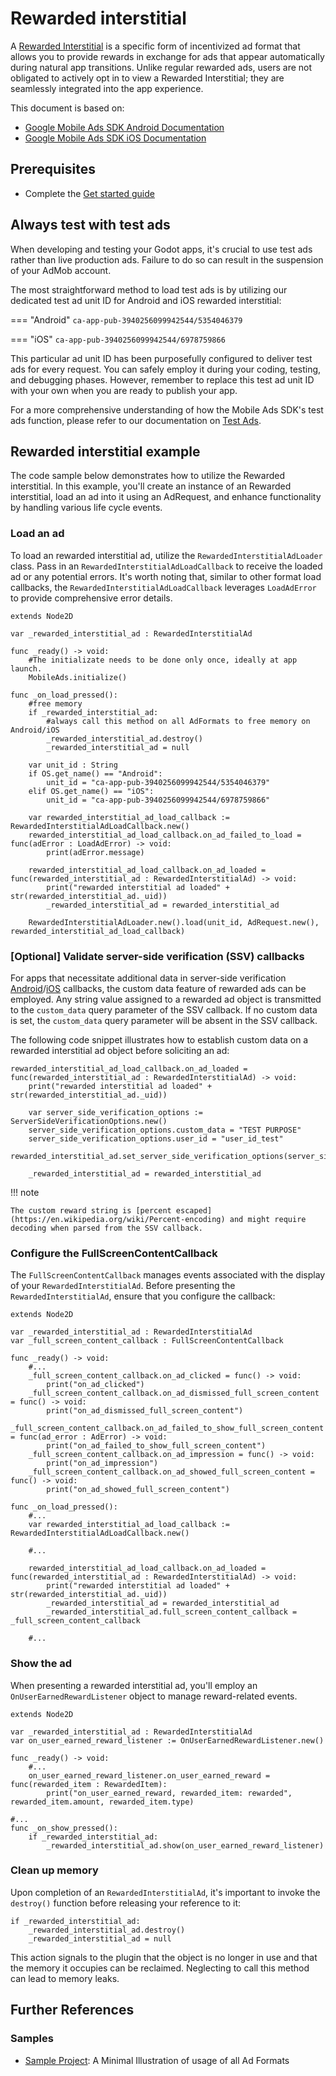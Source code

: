 # Rewarded interstitial

A [Rewarded Interstitial](https://support.google.com/admob/answer/9884467) is a specific form of incentivized ad format that allows you to provide rewards in exchange for ads that appear automatically during natural app transitions. Unlike regular rewarded ads, users are not obligated to actively opt in to view a Rewarded Interstitial; they are seamlessly integrated into the app experience.

This document is based on:

- [Google Mobile Ads SDK Android Documentation](https://developers.google.com/admob/android/rewarded-interstitial)
- [Google Mobile Ads SDK iOS Documentation](https://developers.google.com/admob/ios/rewarded-interstitial)

## Prerequisites
- Complete the [Get started guide](../README.md)


## Always test with test ads

When developing and testing your Godot apps, it's crucial to use test ads rather than live production ads. Failure to do so can result in the suspension of your AdMob account.

The most straightforward method to load test ads is by utilizing our dedicated test ad unit ID for Android and iOS rewarded interstitial:

=== "Android"
    ```
    ca-app-pub-3940256099942544/5354046379
    ```

=== "iOS"
    ```
    ca-app-pub-3940256099942544/6978759866
    ```

This particular ad unit ID has been purposefully configured to deliver test ads for every request. You can safely employ it during your coding, testing, and debugging phases. However, remember to replace this test ad unit ID with your own when you are ready to publish your app.

For a more comprehensive understanding of how the Mobile Ads SDK's test ads function, please refer to our documentation on [Test Ads](../enable_test_ads.md).

## Rewarded interstitial example

The code sample below demonstrates how to utilize the Rewarded interstitial. In this example, you'll create an instance of an Rewarded interstitial, load an ad into it using an AdRequest, and enhance functionality by handling various life cycle events.


### Load an ad
To load an rewarded interstitial ad, utilize the `RewardedInterstitialAdLoader` class. Pass in an `RewardedInterstitialAdLoadCallback` to receive the loaded ad or any potential errors. It's worth noting that, similar to other format load callbacks, the `RewardedInterstitialAdLoadCallback` leverages `LoadAdError` to provide comprehensive error details.

```gdscript linenums="1" hl_lines="30"
extends Node2D

var _rewarded_interstitial_ad : RewardedInterstitialAd

func _ready() -> void:
	#The initializate needs to be done only once, ideally at app launch.
	MobileAds.initialize()

func _on_load_pressed():
	#free memory
	if _rewarded_interstitial_ad:
		#always call this method on all AdFormats to free memory on Android/iOS
		_rewarded_interstitial_ad.destroy()
		_rewarded_interstitial_ad = null

	var unit_id : String
	if OS.get_name() == "Android":
		unit_id = "ca-app-pub-3940256099942544/5354046379"
	elif OS.get_name() == "iOS":
		unit_id = "ca-app-pub-3940256099942544/6978759866"

	var rewarded_interstitial_ad_load_callback := RewardedInterstitialAdLoadCallback.new()
	rewarded_interstitial_ad_load_callback.on_ad_failed_to_load = func(adError : LoadAdError) -> void:
		print(adError.message)

	rewarded_interstitial_ad_load_callback.on_ad_loaded = func(rewarded_interstitial_ad : RewardedInterstitialAd) -> void:
		print("rewarded interstitial ad loaded" + str(rewarded_interstitial_ad._uid))
		_rewarded_interstitial_ad = rewarded_interstitial_ad

	RewardedInterstitialAdLoader.new().load(unit_id, AdRequest.new(), rewarded_interstitial_ad_load_callback)
```


### [Optional] Validate server-side verification (SSV) callbacks
For apps that necessitate additional data in server-side verification [Android](https://developers.google.com/admob/android/ssv)/[iOS](https://developers.google.com/admob/ios/ssv) callbacks, the custom data feature of rewarded ads can be employed. Any string value assigned to a rewarded ad object is transmitted to the `custom_data` query parameter of the SSV callback. If no custom data is set, the `custom_data` query parameter will be absent in the SSV callback.

The following code snippet illustrates how to establish custom data on a rewarded interstitial ad object before soliciting an ad:

```gdscript linenums="1" hl_lines="4 5 6 7"
rewarded_interstitial_ad_load_callback.on_ad_loaded = func(rewarded_interstitial_ad : RewardedInterstitialAd) -> void:
    print("rewarded interstitial ad loaded" + str(rewarded_interstitial_ad._uid))

    var server_side_verification_options := ServerSideVerificationOptions.new()
    server_side_verification_options.custom_data = "TEST PURPOSE"
    server_side_verification_options.user_id = "user_id_test"
    rewarded_interstitial_ad.set_server_side_verification_options(server_side_verification_options)

    _rewarded_interstitial_ad = rewarded_interstitial_ad
```
!!! note

    The custom reward string is [percent escaped](https://en.wikipedia.org/wiki/Percent-encoding) and might require decoding when parsed from the SSV callback.

### Configure the FullScreenContentCallback
The `FullScreenContentCallback` manages events associated with the display of your `RewardedInterstitialAd`. Before presenting the `RewardedInterstitialAd`, ensure that you configure the callback:

```gdscript linenums="1" hl_lines="28"
extends Node2D

var _rewarded_interstitial_ad : RewardedInterstitialAd
var _full_screen_content_callback : FullScreenContentCallback

func _ready() -> void:
	#...
	_full_screen_content_callback.on_ad_clicked = func() -> void:
		print("on_ad_clicked")
	_full_screen_content_callback.on_ad_dismissed_full_screen_content = func() -> void:
		print("on_ad_dismissed_full_screen_content")
	_full_screen_content_callback.on_ad_failed_to_show_full_screen_content = func(ad_error : AdError) -> void:
		print("on_ad_failed_to_show_full_screen_content")
	_full_screen_content_callback.on_ad_impression = func() -> void:
		print("on_ad_impression")
	_full_screen_content_callback.on_ad_showed_full_screen_content = func() -> void:
		print("on_ad_showed_full_screen_content")

func _on_load_pressed():
	#...
	var rewarded_interstitial_ad_load_callback := RewardedInterstitialAdLoadCallback.new()

	#...

	rewarded_interstitial_ad_load_callback.on_ad_loaded = func(rewarded_interstitial_ad : RewardedInterstitialAd) -> void:
		print("rewarded interstitial ad loaded" + str(rewarded_interstitial_ad._uid))
		_rewarded_interstitial_ad = rewarded_interstitial_ad
		_rewarded_interstitial_ad.full_screen_content_callback = _full_screen_content_callback

	#...

```

### Show the ad

When presenting a rewarded interstitial ad, you'll employ an `OnUserEarnedRewardListener` object to manage reward-related events.

```gdscript linenums="1" hl_lines="14"
extends Node2D

var _rewarded_interstitial_ad : RewardedInterstitialAd
var on_user_earned_reward_listener := OnUserEarnedRewardListener.new()

func _ready() -> void:
	#...
	on_user_earned_reward_listener.on_user_earned_reward = func(rewarded_item : RewardedItem):
		print("on_user_earned_reward, rewarded_item: rewarded", rewarded_item.amount, rewarded_item.type)

#...
func _on_show_pressed():
	if _rewarded_interstitial_ad:
		_rewarded_interstitial_ad.show(on_user_earned_reward_listener)
```

### Clean up memory

Upon completion of an `RewardedInterstitialAd`, it's important to invoke the `destroy()` function before releasing your reference to it:

```gdscript linenums="1"
if _rewarded_interstitial_ad:
    _rewarded_interstitial_ad.destroy()
    _rewarded_interstitial_ad = null
```


This action signals to the plugin that the object is no longer in use and that the memory it occupies can be reclaimed. Neglecting to call this method can lead to memory leaks.

## Further References

### Samples
- [Sample Project](https://github.com/poingstudios/godot-admob-plugin/tree/master/addons/admob/sample): A Minimal Illustration of usage of all Ad Formats
